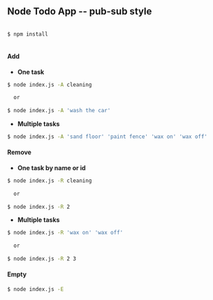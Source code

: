 ## Node Todo App -- pub-sub style

```bash
  
$ npm install
  
```

#### Add
* __One task__
 
```bash
$ node index.js -A cleaning 
  
  or
    
$ node index.js -A 'wash the car' 
```

* __Multiple tasks__
 
```bash
$ node index.js -A 'sand floor' 'paint fence' 'wax on' 'wax off' 
```

#### Remove
* __One task by name or id__
 
```bash
$ node index.js -R cleaning 
  
  or
    
$ node index.js -R 2 
```

* __Multiple tasks__

```bash
$ node index.js -R 'wax on' 'wax off' 
  
  or
    
$ node index.js -R 2 3 
```

#### Empty
```bash
$ node index.js -E 
```